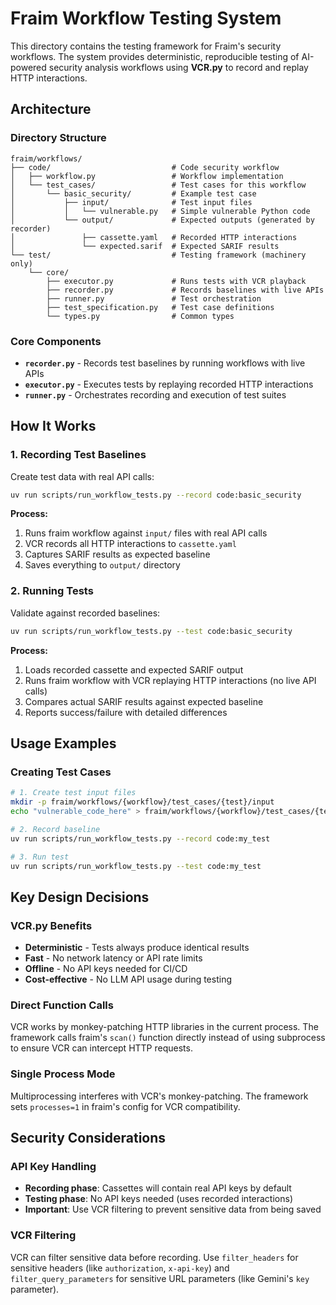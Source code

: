 # Fraim Workflow Testing System

This directory contains the testing framework for Fraim's security workflows. The system provides deterministic, reproducible testing of AI-powered security analysis workflows using **VCR.py** to record and replay HTTP interactions.

## Architecture

### Directory Structure

```
fraim/workflows/
├── code/                           # Code security workflow
│   ├── workflow.py                 # Workflow implementation
│   └── test_cases/                 # Test cases for this workflow
│       └── basic_security/         # Example test case
│           ├── input/              # Test input files
│           │   └── vulnerable.py   # Simple vulnerable Python code
│           └── output/             # Expected outputs (generated by recorder)
│               ├── cassette.yaml   # Recorded HTTP interactions
│               └── expected.sarif  # Expected SARIF results
└── test/                           # Testing framework (machinery only)
    └── core/
        ├── executor.py             # Runs tests with VCR playback
        ├── recorder.py             # Records baselines with live APIs
        ├── runner.py               # Test orchestration
        ├── test_specification.py   # Test case definitions
        └── types.py                # Common types
```

### Core Components

- **`recorder.py`** - Records test baselines by running workflows with live APIs
- **`executor.py`** - Executes tests by replaying recorded HTTP interactions  
- **`runner.py`** - Orchestrates recording and execution of test suites

## How It Works

### 1. Recording Test Baselines
Create test data with real API calls:

```bash
uv run scripts/run_workflow_tests.py --record code:basic_security
```

**Process:**
1. Runs fraim workflow against `input/` files with real API calls
2. VCR records all HTTP interactions to `cassette.yaml` 
3. Captures SARIF results as expected baseline
4. Saves everything to `output/` directory

### 2. Running Tests
Validate against recorded baselines:

```bash
uv run scripts/run_workflow_tests.py --test code:basic_security
```

**Process:**
1. Loads recorded cassette and expected SARIF output
2. Runs fraim workflow with VCR replaying HTTP interactions (no live API calls)
3. Compares actual SARIF results against expected baseline
4. Reports success/failure with detailed differences

## Usage Examples

### Creating Test Cases
```bash
# 1. Create test input files
mkdir -p fraim/workflows/{workflow}/test_cases/{test}/input
echo "vulnerable_code_here" > fraim/workflows/{workflow}/test_cases/{test}/input/app.py

# 2. Record baseline  
uv run scripts/run_workflow_tests.py --record code:my_test

# 3. Run test
uv run scripts/run_workflow_tests.py --test code:my_test
```

## Key Design Decisions

### VCR.py Benefits
- **Deterministic** - Tests always produce identical results
- **Fast** - No network latency or API rate limits
- **Offline** - No API keys needed for CI/CD
- **Cost-effective** - No LLM API usage during testing

### Direct Function Calls
VCR works by monkey-patching HTTP libraries in the current process. The framework calls fraim's `scan()` function directly instead of using subprocess to ensure VCR can intercept HTTP requests.

### Single Process Mode
Multiprocessing interferes with VCR's monkey-patching. The framework sets `processes=1` in fraim's config for VCR compatibility.

## Security Considerations

### API Key Handling
- **Recording phase**: Cassettes will contain real API keys by default
- **Testing phase**: No API keys needed (uses recorded interactions)
- **Important**: Use VCR filtering to prevent sensitive data from being saved

### VCR Filtering
VCR can filter sensitive data before recording. Use `filter_headers` for sensitive headers (like `authorization`, `x-api-key`) and `filter_query_parameters` for sensitive URL parameters (like Gemini's `key` parameter).
